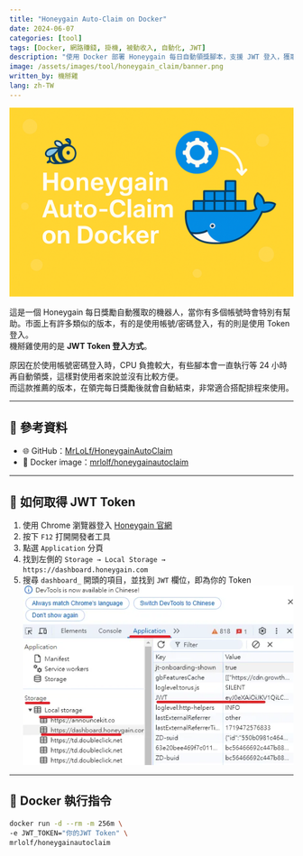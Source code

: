 ```yaml
---
title: "Honeygain Auto-Claim on Docker"
date: 2024-06-07
categories: [tool]
tags: [Docker, 網路賺錢, 掛機, 被動收入, 自動化, JWT]
description: "使用 Docker 部署 Honeygain 每日自動領獎腳本，支援 JWT 登入，獲取完獎勵即退出，適合多帳號與無頭裝置使用。"
image: /assets/images/tool/honeygain_claim/banner.png
written_by: 機掰雞
lang: zh-TW
---
```


![Honeygain 自動領獎封面圖](/assets/images/tool/honeygain_claim/banner.png)

這是一個 Honeygain 每日獎勵自動獲取的機器人，當你有多個帳號時會特別有幫助。市面上有許多類似的版本，有的是使用帳號/密碼登入，有的則是使用 Token 登入。  
機掰雞使用的是 **JWT Token 登入方式**。

原因在於使用帳號密碼登入時，CPU 負擔較大，有些腳本會一直執行等 24 小時再自動領獎，這樣對使用者來說並沒有比較方便。  
而這款推薦的版本，在領完每日獎勵後就會自動結束，非常適合搭配排程來使用。

---

## 🔗 參考資料

- 🌐 GitHub：[MrLoLf/HoneygainAutoClaim](https://github.com/MrLoLf/HoneygainAutoClaim)
- 🐳 Docker image：[mrlolf/honeygainautoclaim](https://hub.docker.com/r/mrlolf/honeygainautoclaim)

---

## 🔐 如何取得 JWT Token

1. 使用 Chrome 瀏覽器登入 [Honeygain 官網](https://dashboard.honeygain.com/)
2. 按下 `F12` 打開開發者工具
3. 點選 `Application` 分頁
4. 找到左側的 `Storage → Local Storage → https://dashboard.honeygain.com`
5. 搜尋 `dashboard_` 開頭的項目，並找到 `JWT` 欄位，即為你的 Token
![Honeygain jwt](/assets/images/tool/honeygain_claim/img_1.png)
---

## 🐳 Docker 執行指令

```bash
docker run -d --rm -m 256m \
-e JWT_TOKEN="你的JWT Token" \
mrlolf/honeygainautoclaim
